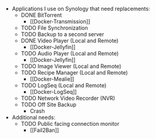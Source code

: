 - Applications I use on Synology that need replacements:
	- DONE BitTorrent
		- [[Docker-Transmission]]
	- TODO File Synchronization
	- TODO Backup to a second server
	- DONE Video Player (Local and Remote)
		- [[Docker-Jellyfin]]
	- TODO Audio Player (Local and Remote)
		- [[Docker-Jellyfin]]
	- TODO Image Viewer (Local and Remote)
	- TODO Recipe Manager (Local and Remote)
		- [[Docker-Mealie]]
	- TODO LogSeq (Local and Remote)
		- [[Docker-LogSeq]]
	- TODO Network Video Recorder (NVR)
	- TODO Off Site Backup
		- Crash
- Additional needs:
	- TODO Public facing connection monitor
		- [[Fail2Ban]]